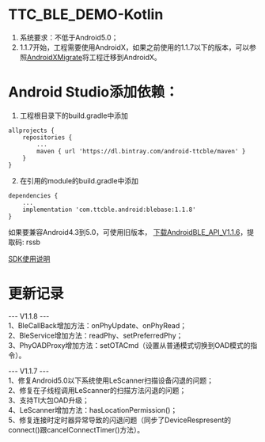 # TTC_BLE_DEMO-Kotlin

1. 系统要求：不低于Android5.0；  
2. 1.1.7开始，工程需要使用AndroidX，如果之前使用的1.1.7以下的版本，可以参照[AndroidXMigrate](https://github.com/shengrun-hub/AndroidXMigrate)将工程迁移到AndroidX。

# Android Studio添加依赖：

1. 工程根目录下的build.gradle中添加

```
allprojects {
    repositories {
        ...
        maven { url 'https://dl.bintray.com/android-ttcble/maven' }
    }
}
```

2. 在引用的module的build.gradle中添加

```
dependencies {
    ...
    implementation 'com.ttcble.android:blebase:1.1.8'
}
```
如果要兼容Android4.3到5.0，可使用旧版本，
[下载AndroidBLE_API_V1.1.6](https://pan.baidu.com/s/10NHbFRBLmjt7Sg3lpqA3dA)，提取码: rssb

[SDK使用说明](https://github.com/shengrun-hub/TTC_BLE_DEMO-Kotlin/blob/master/ttc_android_ble_doc.md)

# 更新记录
--- V1.1.8 ---  
1、BleCallBack增加方法：onPhyUpdate、onPhyRead；  
2、BleService增加方法：readPhy、setPreferredPhy；  
3、PhyOADProxy增加方法：setOTACmd（设置从普通模式切换到OAD模式的指令）。  
  
--- V1.1.7 ---  
1、修复Android5.0以下系统使用LeScanner扫描设备闪退的问题；  
2、修复在子线程调用LeScanner的扫描方法闪退的问题；  
3、支持TI大包OAD升级；  
4、LeScanner增加方法：hasLocationPermission()；  
5、修复连接时定时器异常导致的闪退问题（同步了DeviceRespresent的connect()跟cancelConnectTimer()方法）。  
